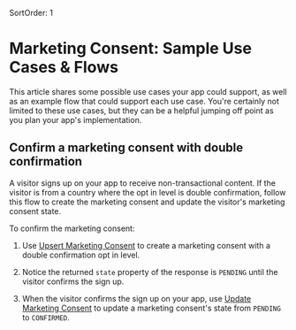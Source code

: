 SortOrder: 1
# Marketing Consent: Sample Use Cases & Flows

This article shares some possible use cases your app could support, as well as an example flow that could support each use case. You're certainly not limited to these use cases, but they can be a helpful jumping off point as you plan your
app's implementation.

## Confirm a marketing consent with double confirmation

A visitor signs up on your app to receive non-transactional content. If the visitor is from a country where the opt in level is double confirmation, follow this flow to create the marketing consent and update the visitor's marketing consent state.

To confirm the marketing consent:

1. Use [Upsert Marketing Consent](https://dev.wix.com/docs/rest/api-reference/marketing/marketing-consent/upsert-marketing-consent) to create a marketing consent with a double confirmation opt in level.

2. Notice the returned `state` property of the response is `PENDING` until the visitor confirms the sign up. 

3. When the visitor confirms the sign up on your app, use [Update Marketing Consent](https://dev.wix.com/api/rest/marketing/marketing-consent/update-marketing-consent) to update a marketing consent's state from `PENDING` to `CONFIRMED`.

